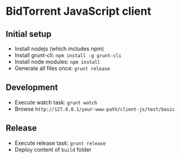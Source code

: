 BidTorrent JavaScript client
============================

Initial setup
-------------

* Install nodejs (which includes npm)
* Install grunt-cli: `npm install -g grunt-cli`
* Install node modules: `npm install`
* Generate all files once: `grunt release`

Development
-----------

* Execute watch task: `grunt watch`
* Browse `http://127.0.0.1/your-www-path/client-js/test/basic`

Release
-------

* Execute release task: `grunt release`
* Deploy content of `build` folder
